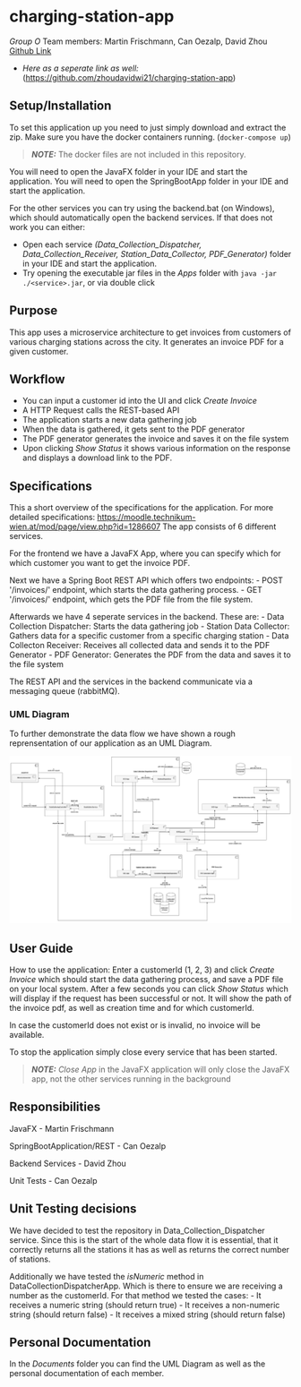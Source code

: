 # charging-station-app
*Group O*
Team members: Martin Frischmann, Can Oezalp, David Zhou
[Github Link](https://github.com/zhoudavidwi21/charging-station-app)

- *Here as a seperate link as well:* (https://github.com/zhoudavidwi21/charging-station-app) 


## Setup/Installation
To set this application up you need to just simply download and extract the zip.
Make sure you have the docker containers running. (`docker-compose up`) 
> **_NOTE:_**  The docker files are not included in this repository.

You will need to open the JavaFX folder in your IDE and start the application.
You will need to open the SpringBootApp folder in your IDE and start the application.

For the other services you can try using the backend.bat (on Windows), which should automatically open the backend services.
If that does not work you can either: 
- Open each service *(Data_Collection_Dispatcher, Data_Collection_Receiver, Station_Data_Collector, PDF_Generator)* folder in your IDE and start the application.
- Try opening the executable jar files in the *Apps* folder with `java -jar ./<service>.jar`, or via double click
	

## Purpose
This app uses a microservice architecture to get invoices from customers of various charging stations across the city.
It generates an invoice PDF for a given customer.


## Workflow
- You can input a customer id into the UI and click *Create Invoice*
- A HTTP Request calls the REST-based API
- The application starts a new data gathering job
- When the data is gathered, it gets sent to the PDF generator
- The PDF generator generates the invoice and saves it on the file system
- Upon clicking *Show Status* it shows various information on the response and displays a download link to the PDF.


## Specifications
This a short overview of the specifications for the application. For more detailed specifications: https://moodle.technikum-wien.at/mod/page/view.php?id=1286607
The app consists of 6 different services.

For the frontend we have a JavaFX App, where you can specify which for which customer you want to get the invoice PDF.

Next we have a Spring Boot REST API which offers two endpoints:
	- POST '/invoices/<customer-id>' endpoint, which starts the data gathering process.
	- GET '/invoices/<customer-id>' endpoint, which gets the PDF file from the file system.
	
Afterwards we have 4 seperate services in the backend.
These are: 
	- Data Collection Dispatcher: Starts the data gathering job
	- Station Data Collector: Gathers data for a specific customer from a specific charging station
	- Data Collecton Receiver: Receives all collected data and sends it to the PDF Generator
	- PDF Generator: Generates the PDF from the data and saves it to the file system
	
The REST API and the services in the backend communicate via a messaging queue (rabbitMQ).


### UML Diagram
To further demonstrate the data flow we have shown a rough reprensentation of our application as an UML Diagram.

![UML Diagram displaying the communication and data flow between the different services](./Documents/UML_FuelStation.png)


## User Guide
How to use the application:
Enter a customerId (1, 2, 3) and click *Create Invoice* which should start the data gathering process, and save a PDF file on your local system.
After a few seconds you can click *Show Status* which will display if the request has been successful or not.
It will show the path of the invoice pdf, as well as creation time and for which customerId.

In case the customerId does not exist or is invalid, no invoice will be available.

To stop the application simply close every service that has been started.
> **_NOTE:_**  *Close App* in the JavaFX application will only close the JavaFX app, not the other services running in the background


## Responsibilities
JavaFX - Martin Frischmann

SpringBootApplication/REST - Can Oezalp

Backend Services - David Zhou

Unit Tests - Can Oezalp


## Unit Testing decisions
We have decided to test the repository in Data_Collection_Dispatcher service. Since this is the start of the whole data flow
it is essential, that it correctly returns all the stations it has as well as returns the correct number of stations.

Additionally we have tested the *isNumeric* method in DataCollectionDispatcherApp. Which is there to ensure we are receiving a number as the customerId.
For that method we tested the cases: 	- It receives a numeric string (should return true)
										- It receives a non-numeric string (should return false)
										- It receives a mixed string (should return false)

## Personal Documentation
In the *Documents* folder you can find the UML Diagram as well as the personal documentation of each member.